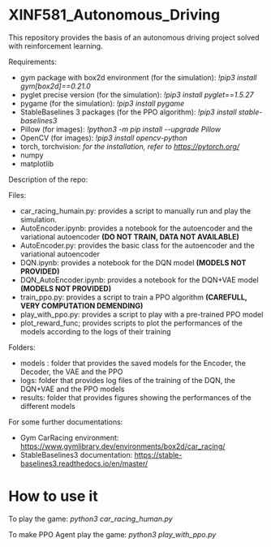 # XINF581_Autonomous_Driving

This repository provides the basis of an autonomous driving project solved with reinforcement learning.

Requirements:

- gym package with box2d environment (for the simulation): *!pip3 install gym[box2d]==0.21.0*
- pyglet precise version (for the simulation): *!pip3 install pyglet==1.5.27*
- pygame (for the simulation): *!pip3 install pygame*
- StableBaselines 3 packages (for the PPO algorithm): *!pip3 install stable-baselines3*
- Pillow (for images): *!python3 -m pip install --upgrade Pillow*
- OpenCV (for images): *!pip3 install opencv-python*
- torch, torchvision: *for the installation, refer to https://pytorch.org/*
- numpy
- matplotlib

Description of the repo:

Files:
- car_racing_humain.py: provides a script to manually run and play the simulation.
- AutoEncoder.ipynb: provides a notebook for the autoencoder and the variational autoencoder **(DO NOT TRAIN, DATA NOT AVAILABLE)**
- AutoEncoder.py: provides the basic class for the autoencoder and the variational autoencoder
- DQN.ipynb: provides a notebook for the DQN model **(MODELS NOT PROVIDED)**
- DQN_AutoEncoder.ipynb: provides a notebook for the DQN+VAE model **(MODELS NOT PROVIDED)**
- train_ppo.py: provides a script to train a PPO algorithm **(CAREFULL, VERY COMPUTATION DEMENDING)**
- play_with_ppo.py: provides a script to play with a pre-trained PPO model
- plot_reward_func; provides scripts to plot the performances of the models according to the logs of their training

Folders:
- models : folder that provides the saved models for the Encoder, the Decoder, the VAE and the PPO
- logs: folder that provides log files of the training of the DQN, the DQN+VAE and the PPO models
- results: folder that provides figures showing the performances of the different models

For some further documentations:

- Gym CarRacing environment: https://www.gymlibrary.dev/environments/box2d/car_racing/
- StableBaselines3 documentation: https://stable-baselines3.readthedocs.io/en/master/

# How to use it

To play the game: *python3 car_racing_human.py*

To make PPO Agent play the game: *python3 play_with_ppo.py*